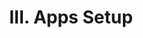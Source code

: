 ---
title: III. Apps Setup
has_children: true
layout: default
parent: TrueCharts Build Tutorial
nav_order: 4
---